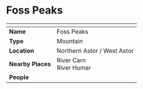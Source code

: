 # Foss Peaks

| []() | |
| --- | --- |
| **Name** | Foss Peaks |
| **Type** | Mountain |
| **Location** | Northern Astor / West Astor |
| **Nearby Places** | River Carn<br />River Humar |
| **People** | |
